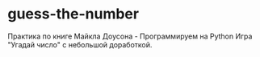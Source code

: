 # guess-the-number
Практика по книге Майкла Доусона - Программируем на Python
Игра "Угадай число" с небольшой доработкой.
